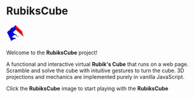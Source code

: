 # RubiksCube

<a href="https://matthew13483.github.io/RubiksCube/">
  <img src="/Rubik's Cube Stickerless.png" alt="RubiksCube Image" width="50" height="50">
</a>

Welcome to the **RubiksCube** project!

A functional and interactive virtual **Rubik's Cube** that runs on a web page.
Scramble and solve the cube with intuitive gestures to turn the cube.
3D projections and mechanics are implemented purely in vanilla JavaScript.

Click the **RubiksCube** image to start playing with the **RubiksCube**